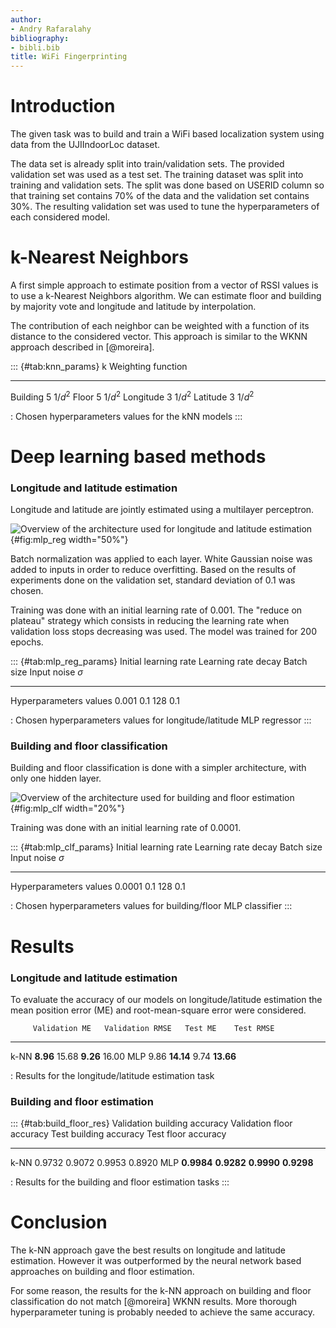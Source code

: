 ```yaml
---
author:
- Andry Rafaralahy
bibliography:
- bibli.bib
title: WiFi Fingerprinting
---
```


# Introduction

The given task was to build and train a WiFi based localization system
using data from the UJIIndoorLoc dataset.

The data set is already split into train/validation sets. The provided
validation set was used as a test set. The training dataset was split
into training and validation sets. The split was done based on USERID
column so that training set contains 70% of the data and the validation
set contains 30%. The resulting validation set was used to tune the
hyperparameters of each considered model.

# k-Nearest Neighbors

A first simple approach to estimate position from a vector of RSSI
values is to use a k-Nearest Neighbors algorithm. We can estimate floor
and building by majority vote and longitude and latitude by
interpolation.

The contribution of each neighbor can be weighted with a function of its
distance to the considered vector. This approach is similar to the WKNN
approach described in [@moreira].

::: {#tab:knn_params}
              k   Weighting function
  ----------- --- --------------------
  Building    5   $1/d^2$
  Floor       5   $1/d^2$
  Longitude   3   $1/d^2$
  Latitude    3   $1/d^2$

  : Chosen hyperparameters values for the kNN models
:::

# Deep learning based methods

### Longitude and latitude estimation

Longitude and latitude are jointly estimated using a multilayer
perceptron.

![Overview of the architecture used for longitude and latitude
estimation](mlpreg.png){#fig:mlp_reg width="50%"}

Batch normalization was applied to each layer. White Gaussian noise was
added to inputs in order to reduce overfitting. Based on the results of
experiments done on the validation set, standard deviation of 0.1 was
chosen.

Training was done with an initial learning rate of 0.001. The \"reduce
on plateau\" strategy which consists in reducing the learning rate when
validation loss stops decreasing was used. The model was trained for 200
epochs.

::: {#tab:mlp_reg_params}
                           Initial learning rate   Learning rate decay   Batch size   Input noise $\sigma$
  ------------------------ ----------------------- --------------------- ------------ ----------------------
  Hyperparameters values   0.001                   0.1                   128          0.1

  : Chosen hyperparameters values for longitude/latitude MLP regressor
:::

### Building and floor classification

Building and floor classification is done with a simpler architecture,
with only one hidden layer.

![Overview of the architecture used for building and floor
estimation](mlpclf.png){#fig:mlp_clf width="20%"}

Training was done with an initial learning rate of 0.0001.

::: {#tab:mlp_clf_params}
                           Initial learning rate   Learning rate decay   Batch size   Input noise $\sigma$
  ------------------------ ----------------------- --------------------- ------------ ----------------------
  Hyperparameters values   0.0001                  0.1                   128          0.1

  : Chosen hyperparameters values for building/floor MLP classifier
:::

# Results

### Longitude and latitude estimation

To evaluate the accuracy of our models on longitude/latitude estimation
the mean position error (ME) and root-mean-square error were considered.

         Validation ME   Validation RMSE   Test ME    Test RMSE
  ------ --------------- ----------------- ---------- -----------
  k-NN   **8.96**        15.68             **9.26**   16.00
  MLP    9.86            **14.14**         9.74       **13.66**

  : Results for the longitude/latitude estimation task

### Building and floor estimation

::: {#tab:build_floor_res}
         Validation building accuracy   Validation floor accuracy   Test building accuracy   Test floor accuracy
  ------ ------------------------------ --------------------------- ------------------------ ---------------------
  k-NN   0.9732                         0.9072                      0.9953                   0.8920
  MLP    **0.9984**                     **0.9282**                  **0.9990**               **0.9298**

  : Results for the building and floor estimation tasks
:::

# Conclusion

The k-NN approach gave the best results on longitude and latitude
estimation. However it was outperformed by the neural network based
approaches on building and floor estimation.

For some reason, the results for the k-NN approach on building and floor
classification do not match [@moreira] WKNN results. More thorough
hyperparameter tuning is probably needed to achieve the same accuracy.
